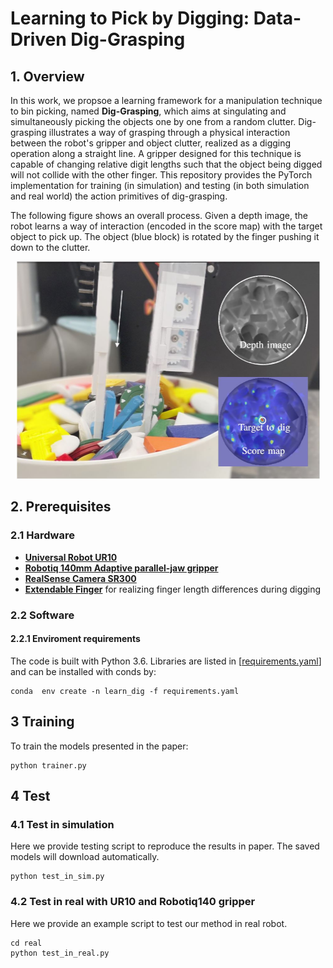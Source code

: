 # Learning to Pick by Digging: Data-Driven Dig-Grasping

## 1. Overview
In this work, we propsoe a learning framework for a manipulation technique to bin picking, named **Dig-Grasping**, which aims at singulating and simultaneously picking the objects one by one from a random clutter. Dig-grasping illustrates a way of grasping through a physical interaction between the robot's gripper and object clutter, realized as a digging operation along a straight line. A gripper designed for this technique is capable of changing relative digit lengths such that the object being digged will not collide with the other finger. This repository provides the PyTorch implementation for training (in simulation) and testing (in both simulation and real world) the action primitives of dig-grasping. 

The following figure shows an overall process. Given a depth image, the robot learns a way of interaction (encoded in  the  score  map)  with  the  target  object  to  pick  up. The object (blue  block)  is rotated by the finger pushing it down to the clutter.
<p align = "center">
<img src="files/fg1.jpg" width="485" height="348"> 
</p>

## 2. Prerequisites
### 2.1 Hardware
- [**Universal Robot UR10**](https://www.universal-robots.com/products/ur10-robot/)
- [**Robotiq 140mm Adaptive parallel-jaw gripper**](https://robotiq.com/products/2f85-140-adaptive-robot-gripper)
- [**RealSense Camera SR300**](https://www.intelrealsense.com/lidar-camera-l515/)
- [**Extendable Finger**](https://github.com/HKUST-RML/extendable_finger) for realizing finger length differences during digging

### 2.2 Software
#### 2.2.1 Enviroment requirements
The code is built with Python 3.6. Libraries are listed in [[requirements.yaml](https://github.com/HKUST-RML/Learning-to-Grasp-by-Digging_v2/blob/main/requirements.yaml "requirements.yaml")] and can be installed with conds by:

    conda  env create -n learn_dig -f requirements.yaml
## 3 Training
To train the models presented in the paper:

    python trainer.py 

## 4 Test
### 4.1 Test in simulation
Here we provide testing script to reproduce the results in paper. The saved models will download automatically.

    python test_in_sim.py

### 4.2 Test in real with UR10 and Robotiq140 gripper
Here we provide an example script to test our method in real robot.

    cd real
    python test_in_real.py
